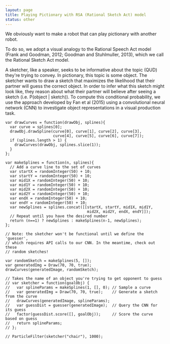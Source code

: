 ```yaml
---
layout: page
title: Playing Pictionary with RSA (Rational Sketch Act) model
status: other
---
```


We obviously want to make a robot that can play pictionary with another robot.

To do so, we adopt a visual analogy to the Rational Speech Act model (Frank and Goodman, 2012; Goodman and Stuhlmuller, 2013), which we call the Rational Sketch Act model.

A sketcher, like a speaker, seeks to be informative about the topic (QUD) they're trying to convey. In pictionary, this topic is some object. The sketcher wants to draw a sketch that maximizes the likelihood that their partner will guess the correct object. In order to infer what this sketch might look like, they reason about what their partner will believe after seeing a sketch (i.e. P(object \| sketch)). To compute this conditional probability, we use the approach developed by Fan et al (2015) using a convolutional neural network (CNN) to investigate object representations in a visual production task. 

~~~~
var drawCurves = function(drawObj, splines){
  var curve = splines[0];
  drawObj.drawSpline(curve[0], curve[1], curve[2], curve[3],
                     curve[4], curve[5], curve[6], curve[7]);
  if (splines.length > 1) {
    drawCurves(drawObj, splines.slice(1));
  }
};

var makeSplines = function(n, splines){
  // Add a curve line to the set of curves
  var startX = randomInteger(50) + 10;
  var startY = randomInteger(50) + 10;
  var mid1X = randomInteger(50) + 10;
  var mid1Y = randomInteger(50) + 10;
  var mid2X = randomInteger(50) + 10;
  var mid2Y = randomInteger(50) + 10;
  var endX = randomInteger(50) + 10;
  var endY = randomInteger(50) + 10;
  var newSplines = splines.concat([[startX, startY, mid1X, mid1Y,
                                    mid2X, mid2Y, endX, endY]]);
  // Repeat until you have the desired number
  return (n==1) ? newSplines : makeSplines(n-1, newSplines);
};

// Note: the sketcher won't be functional until we define the 'guesser',
// which requires API calls to our CNN. In the meantime, check out these
// random sketches!

var randomSketch = makeSplines(5, []);
var generatedImg = Draw(70, 70, true);
drawCurves(generatedImage, randomSketch);

// Takes the name of an object you're trying to get opponent to guess
// var sketcher = function(goalObj) {
//   var splineParams = makeSplines(1, [], 0); // Sample a curve
//   var generatedImg = Draw(70, 70, true);    // Generate a sketch from the curve
//   drawCurves(generatedImage, splineParams);
//   var guessDist = guesser(generatedImage);  // Query the CNN for its guess
//   factor(guessDist.score([], goalObj));     // Score the curve based on guess
//   return splineParams;
// };

// ParticleFilter(sketcher("chair"), 1000);
~~~~
